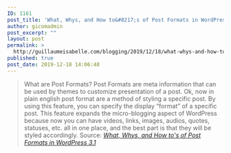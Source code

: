 ```yaml
---
ID: 1161
post_title: 'What, Whys, and How to&#8217;s of Post Formats in WordPress 3.1'
author: gicomadmin
post_excerpt: ""
layout: post
permalink: >
  http://guillaumeisabelle.com/blogging/2019/12/18/what-whys-and-how-tos-of-post-formats-in-wordpress-3-1/
published: true
post_date: 2019-12-18 14:06:48
---
```

> What are Post Formats? Post Formats are meta information that can be used by themes to customize presentation of a post. Ok, now in plain english post format are a method of styling a specific post. By using this feature, you can specify the display “format” of a specific post. This feature expands the micro-blogging aspect of WordPress because now you can have videos, links, images, audios, quotes, statuses, etc. all in one place, and the best part is that they will be styled accordingly. Source: *[What, Whys, and How to's of Post Formats in WordPress 3.1][1]*

 [1]: https://www.wpbeginner.com/wp-themes/what-whys-and-how-tos-of-post-formats-in-wordpress-3-1/#What%20are%20Post%20Formats?
